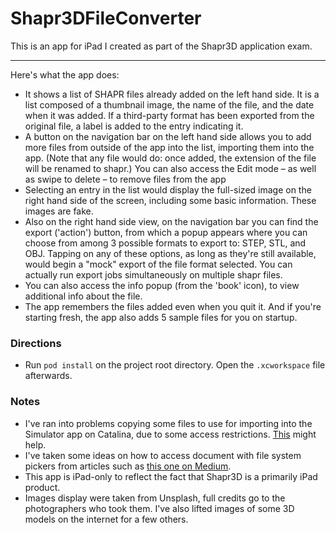 # Shapr3DFileConverter

This is an app for iPad I created as part of the Shapr3D application exam.

---

Here's what the app does: 

- It shows a list of SHAPR files already added on the left hand side. It is a list composed of a thumbnail image, the name of the file, and the date when it was added. If a third-party format has been exported from the original file, a label is added to the entry indicating it.
- A button on the navigation bar on the left hand side allows you to add more files from outside of the app into the list, importing them into the app. (Note that any file would do: once added, the extension of the file will be renamed to shapr.) You can also access the Edit mode – as well as swipe to delete – to remove files from the app
- Selecting an entry in the list would display the full-sized image on the right hand side of the screen, including some basic information. These images are fake.
- Also on the right hand side view, on the navigation bar you can find the export ('action') button, from which a popup appears where you can choose from among 3 possible formats to export to: STEP, STL, and OBJ. Tapping on any of these options, as long as they're still available, would begin a "mock" export of the file format selected. You can actually run export jobs simultaneously on multiple shapr files.
- You can also access the info popup (from the 'book' icon), to view additional info about the file.
- The app remembers the files added even when you quit it. And if you're starting fresh, the app also adds 5 sample files for you on startup.

### Directions

- Run `pod install` on the project root directory. Open the `.xcworkspace` file afterwards.

### Notes

- I've ran into problems copying some files to use for importing into the Simulator app on Catalina, due to some access restrictions. [This](https://stackoverflow.com/q/58303509) might help.
- I've taken some ideas on how to access document with file system pickers from articles such as [this one on Medium](https://medium.com/flawless-app-stories/a-swifty-way-to-pick-documents-59cad1988a8a).
- This app is iPad-only to reflect the fact that Shapr3D is a primarily iPad product.
- Images display were taken from Unsplash, full credits go to the photographers who took them. I've also lifted images of some 3D models on the internet for a few others.
